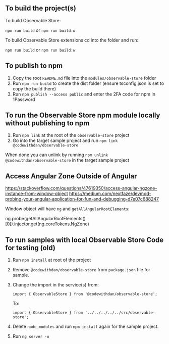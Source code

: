 ## To build the project(s)

To build Observable Store:  

`npm run build` or `npm run build:w`

To build Observable Store extensions cd into the folder and run:

`npm run build` or `npm run build:w`

## To publish to npm

1. Copy the root `README.md` file into the `modules/observable-store` folder
1. Run `npm run build` to create the dist folder (ensure tsconfig.json is set to copy the build there)
1. Run `npm publish --access public` and enter the 2FA code for npm in 1Password

## To run the Observable Store npm module locally without publishing to npm

1. Run `npm link` at the root of the `observable-store` project
1. Go into the target sample project and run `npm link @codewithdan/observable-store`

When done you can unlink by running `npm unlink @codewithdan/observable-store` in the target sample project

## Access Angular Zone Outside of Angular

https://stackoverflow.com/questions/47619350/access-angular-ngzone-instance-from-window-object
https://medium.com/nextfaze/devmod-probing-your-angular-application-for-fun-and-debugging-d7e07c688247

Window object will have `ng` and `getAllAngularRootElements`:

ng.probe(getAllAngularRootElements()[0]).injector.get(ng.coreTokens.NgZone)

## To run samples with local Observable Store Code for testing (old)

1. Run `npm install` at root of the project
1. Remove `@codewithdan/observable-store` from `package.json` file for sample.
1. Change the import in the service(s) from:

    `import { ObservableStore } from '@codewithdan/observable-store';`

    To:

    `import { ObservableStore } from '../../../../../src/observable-store';`

1. Delete `node_modules` and run `npm install` again for the sample project.
1. Run `ng server -o`